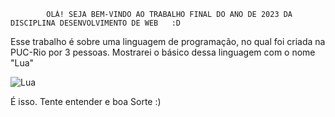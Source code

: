 			OLÁ! SEJA BEM-VINDO AO TRABALHO FINAL DO ANO DE 2023 DA DISCIPLINA DESENVOLVIMENTO DE WEB   :D

Esse trabalho é sobre uma linguagem de programação, no qual foi criada na PUC-Rio por 3 pessoas.
Mostrarei o básico dessa linguagem com o nome "Lua"

![Lua](https://github.com/AntonioTSouza/Projeto_Final_2023/assets/124787420/ff6781e0-027c-4419-9518-e4c98ee6377a)

É isso. Tente entender e boa Sorte :)

